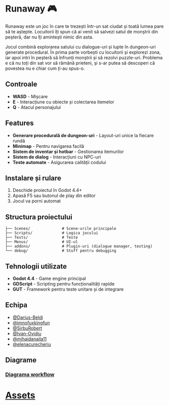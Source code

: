 # Runaway 🎮

Runaway este un joc în care te trezești într-un sat ciudat și toată lumea pare să te aștepte. Locuitorii îți spun că ai venit să salvezi satul de monștrii din peșteră, dar nu îți amintești nimic din asta.

Jocul combină explorarea satului cu dialogue-uri și lupte în dungeon-uri generate procedural. În prima parte vorbești cu locuitorii și explorezi zona, iar apoi intri în peșteră să înfrunți monștrii și să rezolvi puzzle-uri. Problema e că nu toți din sat vor să rămână prieteni, și s-ar putea să descoperi că povestea nu e chiar cum ți-au spus-o.

## Controale

- **WASD** - Mișcare
- **E** - Interacțiune cu obiecte și colectarea itemelor
- **Q** - Atacul personajului

## Features

- **Generare procedurală de dungeon-uri** - Layout-uri unice la fiecare rundă
- **Minimap** - Pentru navigarea facilă
- **Sistem de inventar și hotbar** - Gestionarea itemurilor
- **Sistem de dialog** - Interacțiuni cu NPC-uri
- **Teste automate** - Asigurarea calității codului

## Instalare și rulare

1. Deschide proiectul în Godot 4.4+
2. Apasă F5 sau butonul de play din editor
3. Jocul va porni automat

## Structura proiectului

```
├── Scenes/              # Scene-urile principale
├── Scripts/             # Logica jocului
├── Tests/               # Teste 
├── Menus/               # UI-ul
├── addons/              # Plugin-uri (dialogue manager, testing)
└── debug/               # Stuff pentru debugging
```

## Tehnologii utilizate

- **Godot 4.4** - Game engine principal
- **GDScript** - Scripting pentru funcționalități rapide
- **GUT** - Framework pentru teste unitare și de integrare

## Echipa

- [@Darius-Beldi](https://github.com/Darius-Beldi)
- [@imnofuxkingfun](https://github.com/imnofuxkingfun)
- [@SirbuRobert](https://github.com/SirbuRobert)
- [@Ivan-Ovidiu](https://github.com/Ivan-Ovidiu)
- [@mihaidanaila11](https://github.com/mihaidanaila11)
- [@elenacurecheriu](https://github.com/elenacurecheriu)

## Diagrame

### [Diagrama workflow](https://drive.google.com/file/d/1Y9tFJLur-16cuJMxB-OxAP5G0mj2advu/view?usp=drive_link)

# [Assets](https://drive.google.com/drive/folders/1uw6KGl9DCcsgoNFjHLXfY_HOtzUkLvVX?usp=sharing)
